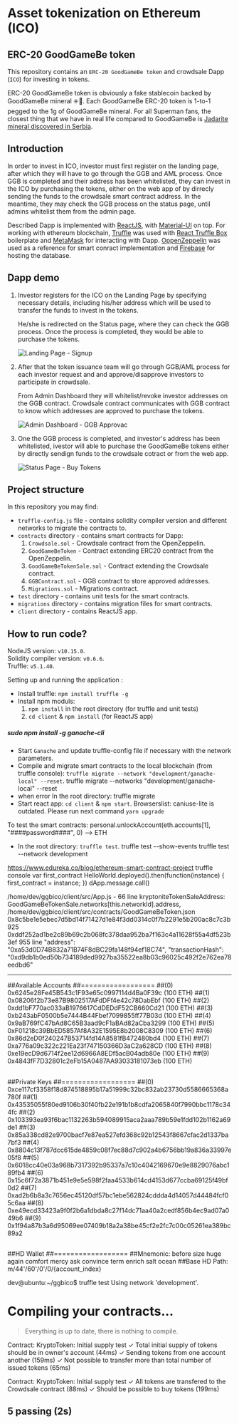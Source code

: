 # Asset tokenization on Ethereum (ICO)

## ERC-20 GoodGameBe token
This repository contains an `ERC-20 GoodGameBe token` and crowdsale Dapp (`ICO`) for investing in tokens.

ERC-20 GoodGameBe token is obviously a fake stablecoin backed by GoodGameBe mineral ✳️💎. Each GoodGameBe ERC-20 token is 1-to-1 pegged to the 1g of GoodGameBe mineral.
For all Superman fans, the closest thing that we have in real life compared to GoodGameBe is [Jadarite mineral discovered in Serbia](https://en.wikipedia.org/wiki/Jadarite).


## Introduction
In order to invest in ICO, investor must first register on the landing page, after which they will have to go through the GGB and AML process. Once GGB is completed and their address has been whitelisted, they can invest in the ICO by purchasing the tokens, either on the web app of by dirrecly sending the funds to the crowdsale smart contract address. In the meantime, they may check the GGB process on the status page, until admins whitelist them from the admin page.

Described Dapp is implemented with [ReactJS](https://reactjs.org/), with [Material-UI](https://material-ui.com/) on top. For working with ethereum blockchain, [Truffle](https://www.trufflesuite.com/truffle) was used with [React Truffle Box](https://www.trufflesuite.com/boxes/react) boilerplate and [MetaMask](https://metamask.io/) for interacting with Dapp. [OppenZeppelin](https://openzeppelin.com/contracts/) was used as a reference for smart conract implementation and [Firebase](https://firebase.google.com/) for hosting the database.

## Dapp demo

1. Investor registers for the ICO on the Landing Page by specifying necessary details, including his/her address which will be used to transfer the funds to invest in the tokens. 

   He/she is redirected on the Status page, where they can check the GGB process. Once the process is completed, they would be able to purchase the tokens.

   ![Landing Page - Signup](./demo/Signup.gif)

2. After that the token issuance team will go through GGB/AML process for each investor request and and approve/disapprove investors to participate in crowdsale.

   From Admin Dashboard they will whitelist/revoke investor addresses on the GGB contract. Crowdsale contract communicates with GGB contract to know which addresses are approved to purchase the tokens.

   ![Admin Dashboard - GGB Approvac](./demo/GGB.gif)

3. One the GGB process is completed, and investor's address has been whitelisted, ivestor will able to purchase the GoodGameBe tokens either by directly sendign funds to the crowdsale cotract or from the web app.

   ![Status Page - Buy Tokens](./demo/BuyTokens.gif)

## Project structure
In this repository you may find:
- `truffle-config.js` file - contains solidity compiler version and different networks to migrate the contracts to.
- `contracts` directory - contains smart contracts for Dapp: 
  1. `Crowdsale.sol` - Crowdsale contract from the OpenZeppelin.
  2. `GoodGameBeToken` - Contract extending ERC20 contract from the OpenZeppelin.
  3. `GoodGameBeTokenSale.sol` - Contract extending the Crowdsale contract.
  4. `GGBContract.sol` - GGB contract to store approved addresses.
  5. `Migrations.sol` - Migrations contract.
- `test` directory - contains unit tests for the smart contracts.
- `migrations` directory - contains migration files for smart contracts.
- `client` directory - contains ReactJS app.
 
## How to run code?

NodeJS version: `v10.15.0`.  
Solidity compiler version: `v0.6.6`.  
Truffle: `v5.1.40`.

Setting up and running the application :
- Install truffle:  `npm install truffle -g`
- Install npm moduls: 
  1. `npm install` in the root directory (for truffle and unit tests)
  2. `cd client` & `npm install` (for ReactJS app)
#####  sudo npm install -g ganache-cli #####
- Start `Ganache` and update truffle-config file if necessary with the network parameters.
- Compile and migrate smart contracts to the local blockchain (from truffle console): `truffle migrate --network "development/ganache-local" --reset`.
truffle migrate --networks "development/ganache-local" --reset
- when error In the root directory: truffle migrate
- Start react app: `cd client` & `npm start`.
Browserslist: caniuse-lite is outdated. Please run next command `yarn upgrade`

To test the smart contracts:
   personal.unlockAccount(eth.accounts[1], "####password####", 0)  --> ETH 
- In the root directory: `truffle test`.
truffle test --show-events
truffle test --network development

https://www.edureka.co/blog/ethereum-smart-contract-project
truffle console
var first_contract
HelloWorld.deployed().then(function(instance) { first_contract = instance; })
dApp.message.call()



/home/dev/ggbico/client/src/App.js - 66 line
   kryptoniteTokenSaleAddress: GoodGameBeTokenSale.networks[this.networkId].address,
/home/dev/ggbico/client/src/contracts/GoodGameBeToken.json
   0x8c5be1e5ebec7d5bd14f71427d1e84f3dd0314c0f7b2291e5b200ac8c7c3b925
   0xddf252ad1be2c89b69c2b068fc378daa952ba7f163c4a11628f55a4df523b3ef
955 line 
      "address": "0xa53d0D74B832a71B74F8dBC29fa148f94ef18C74",
      "transactionHash": "0xd9db1b0ed50b734189ded9927ba35522ea8b03c96025c492f2e762ea78eedbd6"

---------------------------------------------------------------------------------
##Available Accounts
##==================
##(0) 0x6245e28Fe45B543c1F93e65c0997114d4Ba0F39c (100 ETH)
##(1) 0x08206f2b73e87B9802517AFdDFf4e42c78DabEbf (100 ETH)
##(2) 0xdd1bF770ac033aB1976617CdDEDdF52CB660Cd21 (100 ETH)
##(3) 0xb243abF0500b5e7444B44Fbef7099855ff77B03d (100 ETH)
##(4) 0x9aB769fC47bAd8C65B3aad9cF1aBAd82aCba3299 (100 ETH)
##(5) 0xF01218c39BbED5857Af8A32E1595E8b2008C8309 (100 ETH)
##(6) 0x86d2eD0f240247B53714fd14A8581fB472480bd4 (100 ETH)
##(7) 0xa776a09c322c221Ea23f747150366D3aC2a628CD (100 ETH)
##(8) 0xe19ecD9d6714f2ee12d6966A8EDf5acB04adb80e (100 ETH)
##(9) 0x4843fF7D32801c2eFb15A0487AA93033181073eb (100 ETH)
##
##Private Keys
##==================
##(0) 0xce117cf3358f18d874518895b17a51999c32bc832ab23730d5586665368a780f
##(1) 0x43535055f80ed9106b30f40fb22e191b1b8cdfa2065840f7990bbc1178c344fc
##(2) 0x103393ea93f6bac1132263b594089915aca2aaa789b59e1fdd102b1162a69de1
##(3) 0x85a338cd82e9700bacf7e87ea527efd368c92b12543f8667cfac2d1337ba7bf3
##(4) 0x8804c13f787dcc615de4859c08f7ec88d7c902a4b6756bb19a836a33997e05f8
##(5) 0x6018cc40e03a968b7317392b95337a7c10c4042169670e9e8829076abc189fb4
##(6) 0x15c6f72a3871b451e9e5e598f2faa4533b614cd4153d677ccba69125f49bf0d2
##(7) 0xad2b6b8a3c7656ec45120df57bc1ebe562824cddda4d14057d44484fcf05c6aa
##(8) 0xe49ecd33423a9f0f2b6a1dbda8c27f14dc71aa40a2cedf856b4ec9ad07a049b6
##(9) 0x1f94a87b3a6d95069ee07409b18a2a38be45cf2e2fc7c00c05261ea389bc89a2
##
##HD Wallet
##==================
##Mnemonic:      before size huge again comfort mercy ask convince term enrich salt ocean
##Base HD Path:  m/44'/60'/0'/0/{account_index}


dev@ubuntu:~/ggbico$ truffle test
Using network 'development'.


Compiling your contracts...
===========================
> Everything is up to date, there is nothing to compile.



  Contract: KryptoToken: Initial supply test
    ✓ Total initial supply of tokens should be in owner's account (44ms)
    ✓ Sending tokens from one account another (159ms)
    ✓ Not possible to transfer more than total number of issued tokens (65ms)

  Contract: KryptoToken: Initial supply test
    ✓ All tokens are transfered to the Crowdsale contract (88ms)
    ✓ Should be possible to buy tokens (199ms)


  5 passing (2s)
---------------------------------------------------------------------------------
